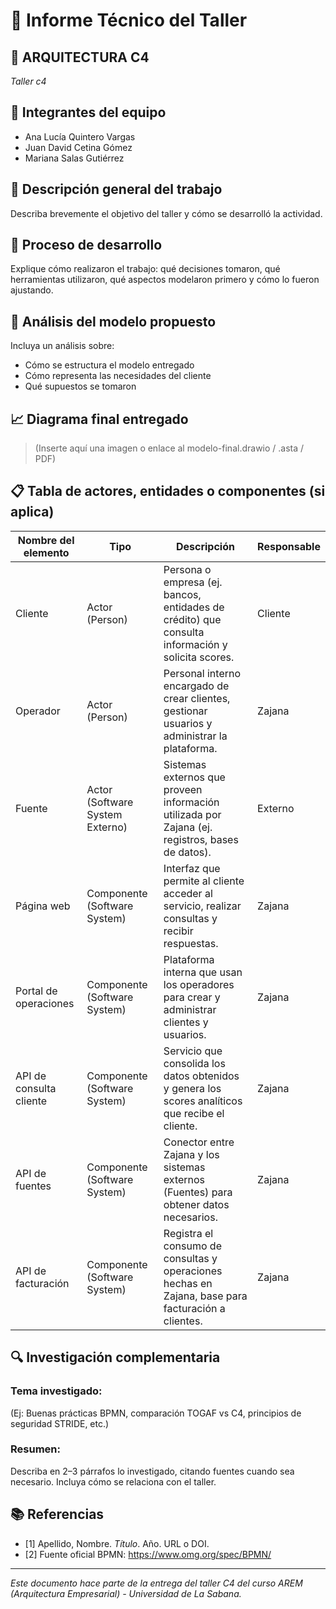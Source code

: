 # 📄 Informe Técnico del Taller

## 🔖 ARQUITECTURA C4
_Taller c4_

## 👥 Integrantes del equipo
- Ana Lucía Quintero Vargas
- Juan David Cetina Gómez
- Mariana Salas Gutiérrez

## 🧠 Descripción general del trabajo
Describa brevemente el objetivo del taller y cómo se desarrolló la actividad.

## 🔧 Proceso de desarrollo
Explique cómo realizaron el trabajo: qué decisiones tomaron, qué herramientas utilizaron, qué aspectos modelaron primero y cómo lo fueron ajustando.

## 🧩 Análisis del modelo propuesto
Incluya un análisis sobre:
- Cómo se estructura el modelo entregado
- Cómo representa las necesidades del cliente
- Qué supuestos se tomaron

## 📈 Diagrama final entregado
> (Inserte aquí una imagen o enlace al modelo-final.drawio / .asta / PDF)

## 📋 Tabla de actores, entidades o componentes (si aplica)

| Nombre del elemento | Tipo | Descripción | Responsable |
|---------------------|------|-------------|-------------|
| Cliente        | Actor (Person) | Persona o empresa (ej. bancos, entidades de crédito) que consulta información y solicita scores. | Cliente |
| Operador        | Actor (Person) | Personal interno encargado de crear clientes, gestionar usuarios y administrar la plataforma. | Zajana |
| Fuente        | Actor (Software System Externo) | Sistemas externos que proveen información utilizada por Zajana (ej. registros, bases de datos). | Externo |
| Página web        | Componente (Software System) | Interfaz que permite al cliente acceder al servicio, realizar consultas y recibir respuestas. | Zajana |
| Portal de operaciones        | Componente (Software System) | Plataforma interna que usan los operadores para crear y administrar clientes y usuarios. | Zajana |
| API de consulta cliente        | Componente (Software System) | Servicio que consolida los datos obtenidos y genera los scores analíticos que recibe el cliente. | Zajana |
| API de fuentes       | Componente (Software System) | Conector entre Zajana y los sistemas externos (Fuentes) para obtener datos necesarios. | Zajana |
| API de facturación       | Componente (Software System) | Registra el consumo de consultas y operaciones hechas en Zajana, base para facturación a clientes. | Zajana |

## 🔍 Investigación complementaria
### Tema investigado:
(Ej: Buenas prácticas BPMN, comparación TOGAF vs C4, principios de seguridad STRIDE, etc.)

### Resumen:
Describa en 2–3 párrafos lo investigado, citando fuentes cuando sea necesario. Incluya cómo se relaciona con el taller.

## 📚 Referencias
- [1] Apellido, Nombre. *Título*. Año. URL o DOI.
- [2] Fuente oficial BPMN: https://www.omg.org/spec/BPMN/

---

_Este documento hace parte de la entrega del taller C4 del curso AREM (Arquitectura Empresarial) - Universidad de La Sabana._
